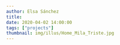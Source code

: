 ```yaml
---
author: Elsa Sánchez
title:
date: 2020-04-02 14:00:00
tags: ["projects"]
thumbnail: img/illus/Home_Mila_Triste.jpg
---
```

